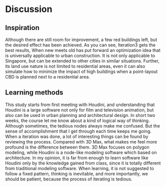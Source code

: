 # Discussion

## Inspiration 

Although there are still room for improvement, a few red buildings left, but the desired effect has been achieved. As you can see, Iteration3 gets the best results,
When new meets old has put forward an optimization idea that is universally applicable to urban construction. It is not only applicable to Singapore, but can be extended to other cities in similar situations. Further, its land use nature is not limited to residential areas, even it can also simulate how to minimize the impact of high buildings when a point-layout CBD is planned next to a residential area.

## Learning methods

This study starts from first meeting with Houdini, and understanding that Houdini is a large software not only for film and television animation, but also can be used in urban planning and architectural design. In short two weeks, the course let me know about a kind of logical way of thinking. Although sometimes, the tedious nodes always make me confused. But the sense of accomplishment that I get through each time keeps me going. When a iteration was done, a lot of interesting things can be found by reviewing the process. Compared with 3D Max, what makes me feel more profound is the difference between them. 3D Max focuses on polygon modeling, while Houdini is a node-like modeling software which based on architecture. In my opinion, it is far from enough to learn software like Houdini only by the knowledge gained from class, since it is totally different from traditional modeling software. When learning, it is not suggested to follow a fixed pattern, thinking is inevitable, and more importantly, we should be patient, because the process of iterating is tedious. 




